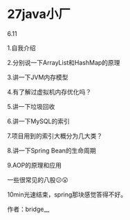 # 27java小厂

6.11

1.自我介绍

2.分别说一下ArrayList和HashMap的原理

3.讲一下JVM内存模型

4.有了解过虚拟机内存优化吗？

5.讲一下垃圾回收

6.讲一下MySQL的索引

7.项目用到的索引大概分为几大类？

8.讲一下Spring Bean的生命周期

9.AOP的原理和应用

一些很常见的八股😕😮

10min光速结束，spring那块感觉答得不好。

作者：bridge__
